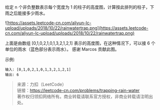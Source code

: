 给定 n 个非负整数表示每个宽度为 1 的柱子的高度图，计算按此排列的柱子，下雨之后能接多少雨水。

![https://assets.leetcode-cn.com/aliyun-lc-upload/uploads/2018/10/22/rainwatertrap.png](https://assets.leetcode-cn.com/aliyun-lc-upload/uploads/2018/10/22/rainwatertrap.png)

上面是由数组 [0,1,0,2,1,0,1,3,2,1,2,1] 表示的高度图，在这种情况下，可以接 6 个单位的雨水（蓝色部分表示雨水）。 感谢 Marcos 贡献此图。

示例:
```
输入: [0,1,0,2,1,0,1,3,2,1,2,1]
输出: 6
```

> 来源：力扣（LeetCode）  
> 链接：https://leetcode-cn.com/problems/trapping-rain-water  
> 著作权归领扣网络所有。商业转载请联系官方授权，非商业转载请注明出处。  